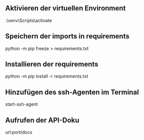## Aktivieren der virtuellen Environment
 .\venv\Scripts\activate

 ## Speichern der imports in requirements
 python -m pip freeze > requirements.txt

 ## Installieren der requirements
 python -m pip install -r requirements.txt

 ## Hinzufügen des ssh-Agenten im Terminal
 start-ssh-agent

 ## Aufrufen der API-Doku
 url:port/docs
